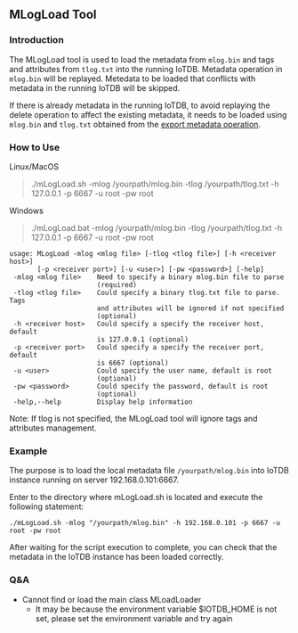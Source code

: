 <!--

    Licensed to the Apache Software Foundation (ASF) under one
    or more contributor license agreements.  See the NOTICE file
    distributed with this work for additional information
    regarding copyright ownership.  The ASF licenses this file
    to you under the Apache License, Version 2.0 (the
    "License"); you may not use this file except in compliance
    with the License.  You may obtain a copy of the License at
    
        http://www.apache.org/licenses/LICENSE-2.0
    
    Unless required by applicable law or agreed to in writing,
    software distributed under the License is distributed on an
    "AS IS" BASIS, WITHOUT WARRANTIES OR CONDITIONS OF ANY
    KIND, either express or implied.  See the License for the
    specific language governing permissions and limitations
    under the License.

-->

## MLogLoad Tool 

### Introduction

The MLogLoad tool is used to load the metadata from `mlog.bin` and tags and attributes from `tlog.txt` into the running IoTDB.
Metadata operation in `mlog.bin` will be replayed.
Metedata to be loaded that conflicts with metadata in the running IoTDB will be skipped.

If there is already metadata in the running IoTDB, to avoid replaying the delete operation to affect the existing metadata, it needs to be loaded using `mlog.bin` and `tlog.txt` obtained from the [export metadata operation](https://iotdb.apache.org/UserGuide/V0.13.x/Operate-Metadata/Export-Schema.html).

### How to Use

Linux/MacOS

> ./mLogLoad.sh -mlog /yourpath/mlog.bin -tlog /yourpath/tlog.txt -h 127.0.0.1 -p 6667 -u root -pw root

Windows

> ./mLogLoad.bat -mlog /yourpath/mlog.bin -tlog /yourpath/tlog.txt -h 127.0.0.1 -p 6667 -u root -pw root

```
usage: MLogLoad -mlog <mlog file> [-tlog <tlog file>] [-h <receiver host>]
       [-p <receiver port>] [-u <user>] [-pw <password>] [-help]
 -mlog <mlog file>    Need to specify a binary mlog.bin file to parse
                      (required)
 -tlog <tlog file>    Could specify a binary tlog.txt file to parse. Tags
                      and attributes will be ignored if not specified
                      (optional)
 -h <receiver host>   Could specify a specify the receiver host, default
                      is 127.0.0.1 (optional)
 -p <receiver port>   Could specify a specify the receiver port, default
                      is 6667 (optional)
 -u <user>            Could specify the user name, default is root
                      (optional)
 -pw <password>       Could specify the password, default is root
                      (optional)
 -help,--help         Display help information
```

Note: If tlog is not specified, the MLogLoad tool will ignore tags and attributes management.

### Example

The purpose is to load the local metadata file `/yourpath/mlog.bin` into IoTDB instance running on server 192.168.0.101:6667.

Enter to the directory where mLogLoad.sh is located and execute the following statement:

```
./mLogLoad.sh -mlog "/yourpath/mlog.bin" -h 192.168.0.101 -p 6667 -u root -pw root
```

After waiting for the script execution to complete, you can check that the metadata in the IoTDB instance has been loaded correctly.

### Q&A

* Cannot find or load the main class MLoadLoader
  * It may be because the environment variable $IOTDB_HOME is not set, please set the environment variable and try again
